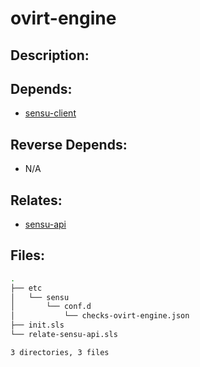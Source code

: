 # ovirt-engine

## Description:



## Depends:

  -  [sensu-client](/salt/sensu-client)

## Reverse Depends:

  -  N/A

## Relates:

  -  [sensu-api](/salt/sensu-api)

## Files:

```bash
.
├── etc
│   └── sensu
│       └── conf.d
│           └── checks-ovirt-engine.json
├── init.sls
└── relate-sensu-api.sls

3 directories, 3 files
```
